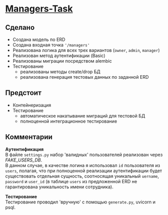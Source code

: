 # [Managers-Task](https://www.notion.so/ad50f98119424a7d9fd88f69a07f4a47)

## Сделано

* Создана модель по ERD
* Создана входная точка `'/managers'`
* Реализована логика для всех трех вариантов (`owner`, `admin`, `manager`)
* Реализован метод аутентификации (Basic)
* Реализованы миграции посредством alembic
* Тестирование
  + реализованы методы create/drop БД
  + реализована генерация тестовых данных по заданной ERD


## Предстоит
* Контейнеризация
* Тестирование
  + автоматическое накатывание миграций для тестовой БД
  + полноценной интеграционное тестирование

## Комментарии

**Aутентификация** <br>
В файле `settings.py` набор 'валидных' пользователей реализован через *FAKE_USERS_DB*. <br>
В данном случае, в качестве логина я использовал `id` пользователя из `users`, полагая, что при полноценной
реализации аутентификации будет существовать отдельная сущность, соотносящая уникальный `uername`, `password` и `user_id` (в таблице `users` из предложенной ERD не гарантирована уникальность имени сотрудника).

**Тестирование** <br>
Тестирование проводил 'вручную' с помощью `generate.py`, uvicorn и psql.
